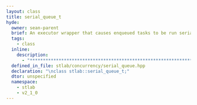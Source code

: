 ```yaml
---
layout: class
title: serial_queue_t
hyde:
  owner: sean-parent
  brief: An executor wrapper that causes enqueued tasks to be run serially.
  tags:
    - class
  inline:
    description:
      - "***********************************************************************************************"
  defined_in_file: stlab/concurrency/serial_queue.hpp
  declaration: "\nclass stlab::serial_queue_t;"
  dtor: unspecified
  namespace:
    - stlab
    - v2_1_0
---
```

